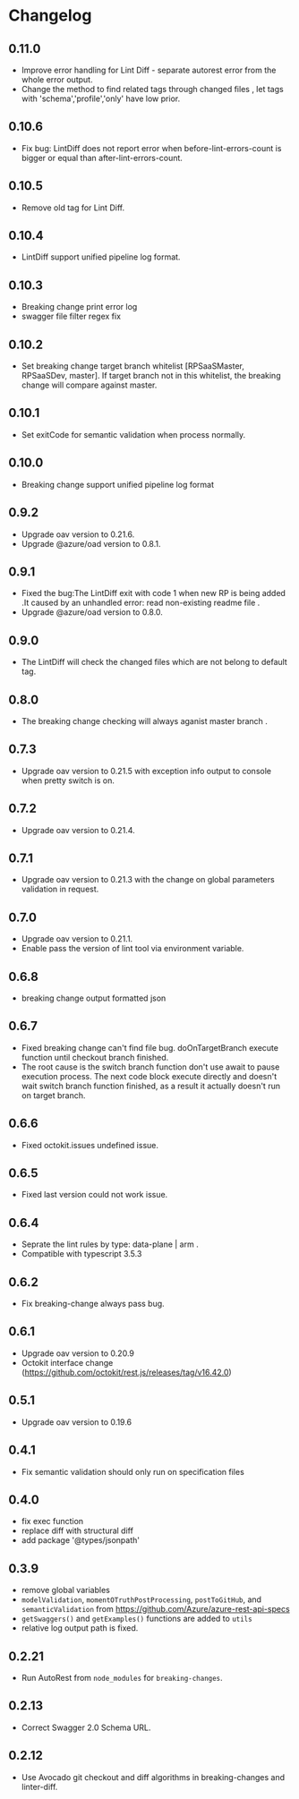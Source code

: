 # Changelog

## 0.11.0

- Improve error handling for Lint Diff - separate autorest error from the whole error output.
- Change the method to find related tags through changed files , let tags with 'schema','profile','only' have low prior.

## 0.10.6

- Fix bug: LintDiff does not report error when before-lint-errors-count is bigger or equal than after-lint-errors-count.

## 0.10.5

- Remove old tag for Lint Diff.

## 0.10.4

- LintDiff support unified pipeline log format.

## 0.10.3

- Breaking change print error log
- swagger file filter regex fix

## 0.10.2

- Set breaking change target branch whitelist [RPSaaSMaster, RPSaaSDev, master]. If target branch not in this whitelist,
  the breaking change will compare against master.

## 0.10.1

- Set exitCode for semantic validation when process normally.

## 0.10.0

- Breaking change support unified pipeline log format

## 0.9.2

- Upgrade oav version to 0.21.6.
- Upgrade @azure/oad version to 0.8.1.

## 0.9.1

- Fixed the bug:The LintDiff exit with code 1 when new RP is being added .It caused by an unhandled error:
  read non-existing readme file .
- Upgrade @azure/oad version to 0.8.0.

## 0.9.0

- The LintDiff will check the changed files which are not belong to default tag.

## 0.8.0

- The breaking change checking will always aganist master branch .

## 0.7.3

- Upgrade oav version to 0.21.5 with exception info output to console when pretty switch is on.

## 0.7.2

- Upgrade oav version to 0.21.4.

## 0.7.1

- Upgrade oav version to 0.21.3 with the change on global parameters validation in request.

## 0.7.0

- Upgrade oav version to 0.21.1.
- Enable pass the version of lint tool via environment variable.

## 0.6.8

- breaking change output formatted json

## 0.6.7

- Fixed breaking change can't find file bug. doOnTargetBranch execute function until checkout branch finished.
- The root cause is the switch branch function don't use await to pause execution process. The next code block execute directly and doesn't wait switch branch function finished, as a result it actually doesn't run on target branch.

## 0.6.6

- Fixed octokit.issues undefined issue.

## 0.6.5

- Fixed last version could not work issue.

## 0.6.4

- Seprate the lint rules by type: data-plane | arm .
- Compatible with typescript 3.5.3

## 0.6.2

- Fix breaking-change always pass bug.

## 0.6.1

- Upgrade oav version to 0.20.9
- Octokit interface change (https://github.com/octokit/rest.js/releases/tag/v16.42.0)

## 0.5.1

- Upgrade oav version to 0.19.6

## 0.4.1

- Fix semantic validation should only run on specification files

## 0.4.0

- fix exec function
- replace diff with structural diff
- add package '@types/jsonpath'

## 0.3.9

- remove global variables
- `modelValidation`, `momentOTruthPostProcessing`, `postToGitHub`, and `semanticValidation` from https://github.com/Azure/azure-rest-api-specs
- `getSwaggers()` and `getExamples()` functions are added to `utils`
- relative log output path is fixed.

## 0.2.21

- Run AutoRest from `node_modules` for `breaking-changes`.

## 0.2.13

- Correct Swagger 2.0 Schema URL.

## 0.2.12

- Use Avocado git checkout and diff algorithms in breaking-changes and linter-diff.
